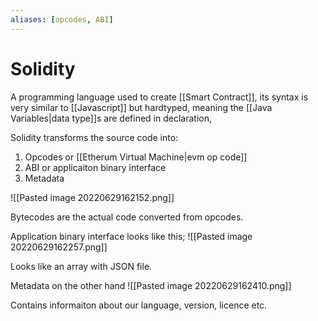 ```yaml
---
aliases: [opcodes, ABI]
---
```

# Solidity
A programming language used to create [[Smart Contract]], its syntax is very similar to [[Javascript]] but hardtyped, meaning the [[Java Variables|data type]]s are defined in declaration,

Solidity transforms the source code into:
1. Opcodes or [[Etherum Virtual Machine|evm op code]]
2. ABI or applicaiton binary interface
3. Metadata

![[Pasted image 20220629162152.png]]

Bytecodes are the actual code converted from opcodes. 

Application binary interface looks like this;
![[Pasted image 20220629162257.png]]

Looks like an array with JSON file. 

Metadata on the other hand
![[Pasted image 20220629162410.png]]

Contains informaiton about our language, version, licence etc. 